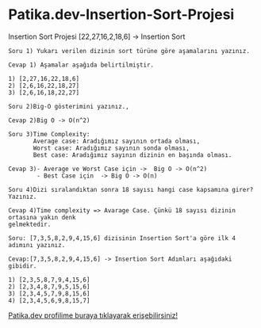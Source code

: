 # Patika.dev-Insertion-Sort-Projesi
Insertion Sort Projesi
[22,27,16,2,18,6] -> Insertion Sort
```
Soru 1) Yukarı verilen dizinin sort türüne göre aşamalarını yazınız.

Cevap 1) Aşamalar aşağıda belirtilmiştir.

1) [2,27,16,22,18,6]
2) [2,6,16,22,18,27]
3) [2,6,16,18,22,27]
```
```
Soru 2)Big-O gösterimini yazınız.,

Cevap 2)Big O -> O(n^2)
```
```
Soru 3)Time Complexity:
       Average case: Aradığımız sayının ortada olması,
       Worst case: Aradığımız sayının sonda olması,
       Best case: Aradığımız sayının dizinin en başında olması.

Cevap 3)- Average ve Worst Case için ->  Big O -> O(n^2)
        - Best Case için  -> Big O -> O(n)
```
```       
Soru 4)Dizi sıralandıktan sonra 18 sayısı hangi case kapsamına girer? Yazınız.

Cevap 4)Time complexity => Avarage Case. Çünkü 18 sayısı dizinin ortasına yakın denk
gelmektedir.
```
```
Soru: [7,3,5,8,2,9,4,15,6] dizisinin Insertion Sort'a göre ilk 4 adımını yazınız.

Cevap:[7,3,5,8,2,9,4,15,6] -> Insertion Sort Adımları aşağıdaki gibidir.

1) [2,3,5,8,7,9,4,15,6]
2) [2,3,4,8,7,9,5,15,6]
3) [2,3,4,5,7,9,8,15,6]
4) [2,3,4,5,6,9,8,15,7]
```

[Patika.dev profilime buraya tıklayarak erişebilirsiniz!](https://app.patika.dev/kadircelebi)


